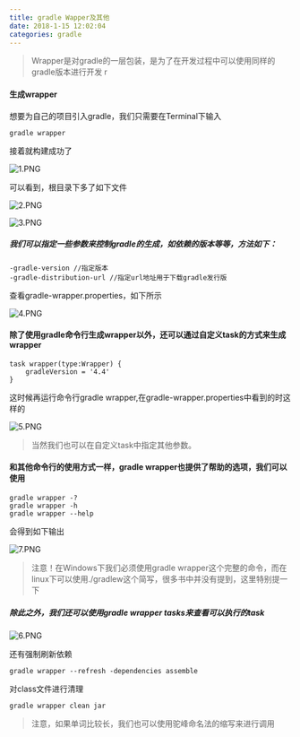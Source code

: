 ```yaml
---
title: gradle Wapper及其他
date: 2018-1-15 12:02:04
categories: gradle
---
```


> Wrapper是对gradle的一层包装，是为了在开发过程中可以使用同样的gradle版本进行开发
r

#### 生成wrapper

想要为自己的项目引入gradle，我们只需要在Terminal下输入

```
gradle wrapper
```

接着就构建成功了

![1.PNG](https://i.loli.net/2018/01/05/5a4f63b7cd017.png)

可以看到，根目录下多了如下文件

![2.PNG](https://i.loli.net/2018/01/05/5a4f641a5fa58.png)

![3.PNG](https://i.loli.net/2018/01/05/5a4f641a60d21.png)

##### 我们可以指定一些参数来控制gradle的生成，如依赖的版本等等，方法如下：

```
-gradle-version //指定版本
-gradle-distribution-url //指定url地址用于下载gradle发行版
```

查看gradle-wrapper.properties，如下所示

![4.PNG](https://i.loli.net/2018/01/05/5a4f66663b2ef.png)

#### 除了使用gradle命令行生成wrapper以外，还可以通过自定义task的方式来生成wrapper

```
task wrapper(type:Wrapper) {
    gradleVersion = '4.4'
}
```

这时候再运行命令行gradle wrapper,在gradle-wrapper.properties中看到的时这样的


![5.PNG](https://i.loli.net/2018/01/05/5a4f685b63ba5.png)

> 当然我们也可以在自定义task中指定其他参数。

#### 和其他命令行的使用方式一样，gradle wrapper也提供了帮助的选项，我们可以使用

```
gradle wrapper -?
gradle wrapper -h
gradle wrapper --help
```

会得到如下输出

![7.PNG](https://i.loli.net/2018/01/05/5a4f6b0c23d9e.png)

> 注意！在Windows下我们必须使用gradle wrapper这个完整的命令，而在linux下可以使用./gradlew这个简写，很多书中并没有提到，这里特别提一下

##### 除此之外，我们还可以使用gradle wrapper tasks来查看可以执行的task

![6.PNG](https://i.loli.net/2018/01/05/5a4f6c9693d8b.png)

还有强制刷新依赖

```
gradle wrapper --refresh -dependencies assemble
```

对class文件进行清理

```
gradle wrapper clean jar
```

> 注意，如果单词比较长，我们也可以使用驼峰命名法的缩写来进行调用


